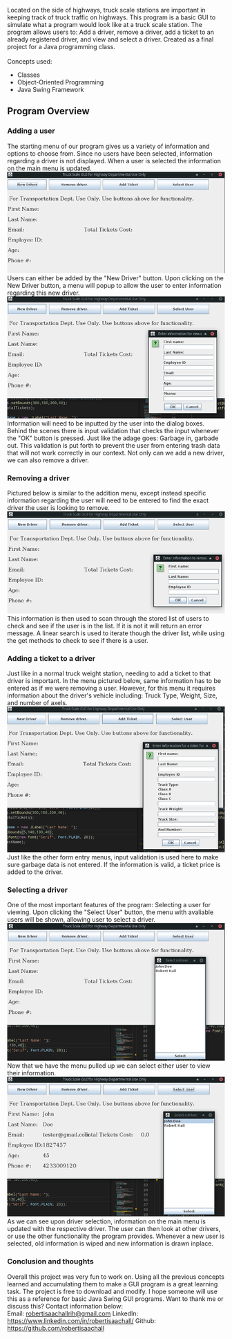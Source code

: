 
<html>
<body>
<p>Located on the side of highways, truck scale stations are important in keeping track of truck traffic on highways. This program is a basic GUI to simulate what a program would look like at a truck scale station. The program allows users to: Add a driver, remove a driver, add a ticket to an already registered driver, and view and select a driver. Created as a final project for a Java programming class.
  <br><br>
Concepts used: <br>
  
  <ul>
    <li>Classes</li>
    <li>Object-Oriented Programming</li>
    <li>Java Swing Framework</li>
  </ul>
  
  <h2>Program Overview</h2>
  <h3>Adding a user</h3>
    <p>
      The starting menu of our program gives us a variety of information and options to choose from. Since no users have been selected, information regarding a driver is not displayed. When a user is selected the information on the main menu is updated.
    <img src="Main Menu.png">  
  <br>
    Users can either be added by the "New Driver" button. Upon clicking on the New Driver button, a menu will popup to allow the user to enter information regarding this new driver. 
    <img src="New Driver Menu.png">
  <br>
  Information will need to be inputted by the user into the dialog boxes. Behind the scenes there is input validation that checks the input whenever the "OK" button is pressed. Just like the adage goes: Garbage in, garbade out. This validation is put forth to prevent the user from entering trash data that will not work correctly in our context. Not only can we add a new driver, we can also remove a driver. 
  <h3>Removing a driver</h3>
 
  Pictured below is similar to the addition menu, except instead specific information regarding the user will need to be entered to find the exact driver the user is looking to remove.
  <br>
    <img src="Remove Driver.png">
  <br>
  This information is then used to scan through the stored list of users to check and see if the user is in the list. If it is not it will return an error message. A linear search is used to iterate though the driver list, while using the get methods to check to see if there is a user.
  <h3>Adding a ticket to a driver</h3>
  
  Just like in a normal truck weight station, needing to add a ticket to that driver is important. In the menu pictured below, same information has to be entered as if we were removing a user. However, for this menu it requires information about the driver's vehicle including: Truck Type, Weight, Size, and number of axels. 
    <img src="New Ticket for Driver.png">
    <br>
    Just like the other form entry menus, input validation is used here to make sure garbage data is not entered. If the information is valid, a ticket price is added to the driver.
   <h3>Selecting a driver</h3>
   
   One of the most important features of the program: Selecting a user for viewing. Upon clicking the "Select User" button, the menu with avaliable users will be shown, allowing user to select a driver.
    <img src="Select Driver.png">
    <br>
     Now that we have the menu pulled up we can select either user to view their information.
    <br>
    <img src="Selected Driver.png">
    <br>
      As we can see upon driver selection, information on the main menu is updated with the respective driver. The user can then look at other drivers, or use the other functionality the program provides. Whenever a new user is selected, old information is wiped and new information is drawn inplace.
    <h3>Conclusion and thoughts</h3>
     Overall this project was very fun to work on. Using all the previous concepts learned and accumulating them to make a GUI program is a great learning task. The project is free to download and modify. I hope someone will use this as a reference for basic Java Swing GUI programs. Want to thank me or discuss this? Contact information below:
     <br>
     Email: robertisaachallrih@gmail.com
     LinkedIn: https://www.linkedin.com/in/robertisaachall/
     Github: https://github.com/robertisaachall
  
</p>

</body>
</html> 
